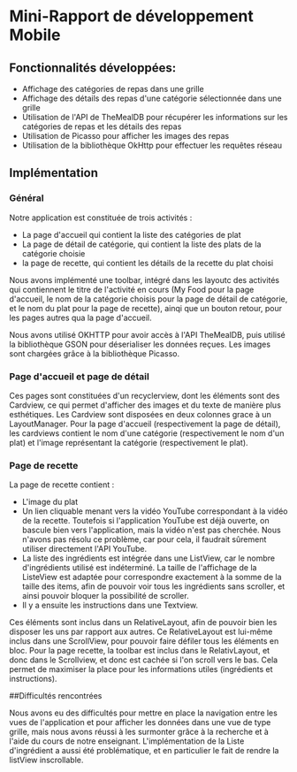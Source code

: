 # Mini-Rapport de développement Mobile

## Fonctionnalités développées:

- Affichage des catégories de repas dans une grille
- Affichage des détails des repas d'une catégorie sélectionnée dans une grille
- Utilisation de l'API de TheMealDB pour récupérer les informations sur les catégories de repas et les détails des repas
- Utilisation de Picasso pour afficher les images des repas
- Utilisation de la bibliothèque OkHttp pour effectuer les requêtes réseau


## Implémentation

### Général

Notre application est constituée de trois activités :
- La page d'accueil qui contient la liste des catégories de plat
- La page de détail de catégorie, qui contient la liste des plats de la catégorie choisie
- la page de recette, qui contient les détails de la recette du plat choisi

Nous avons implémenté une toolbar, intégré dans les layoutc des activités qui contiennent le titre de l'activité en cours (My Food pour la page d'accueil, le nom de la catégorie choisis pour la page de détail de catégorie, et le nom du plat pour la page de recette), ainqi que un bouton retour, pour les pages autres qua la page d'accueil.


Nous avons utilisé OKHTTP pour avoir accès à l'API TheMealDB, puis utilisé la bibliothèque GSON pour déserialiser les données reçues. Les images sont chargées grâce à la bibliothèque Picasso.


### Page d'accueil et page de détail

Ces pages sont constituées d'un recyclerview, dont les éléments sont des Cardview, ce qui permet d'afficher des images et du texte de manière plus esthétiques.
Les Cardview sont disposées en deux colonnes grace à un LayoutManager. Pour la page d'accueil (respectivement la page de détail), les cardviews contient le nom d'une catégorie (respectivement le nom d'un plat) et l'image représentant la catégorie (respectivement le plat).


### Page de recette

La page de recette contient :
- L'image du plat
- Un lien cliquable menant vers la vidéo YouTube correspondant à la vidéo de la recette. Toutefois si l'application YouTube est déjà ouverte, on bascule bien vers l'application, mais la vidéo n'est pas cherchée. Nous n'avons pas résolu ce problème, car pour cela, il faudrait sûrement utiliser directement l'API YouTube.
- La liste des ingrédients est intégrée dans une ListView, car le nombre d'ingrédients utilisé est indéterminé. La taille de l'affichage de la ListeView est adaptée pour correspondre exactement à la somme de la taille des items, afin de pouvoir voir tous les ingrédients sans scroller, et ainsi pouvoir bloquer la possibilité de scroller.
- Il y a ensuite les instructions dans une Textview.

Ces éléments sont inclus dans un RelativeLayout, afin de pouvoir bien les disposer les uns par rapport aux autres. Ce RelativeLayout est lui-même inclus dans une ScrollView, pour pouvoir faire défiler tous les éléments en bloc. Pour la page recette, la toolbar est inclus dans le RelativLayout, et donc dans le Scrollview, et donc est cachée si l'on scroll vers le bas. Cela permet de maximiser la place pour les informations utiles (ingrédients et instructions).


##Difficultés rencontrées

Nous avons eu des difficultés pour mettre en place la navigation entre les vues de l'application et pour afficher les données dans une vue de type grille, mais nous avons réussi à les surmonter grâce à la recherche et à l'aide du cours de notre enseignant.
L'implémentation de la Liste d'ingrédient a aussi été problématique, et en particulier le fait de rendre la listView inscrollable.


